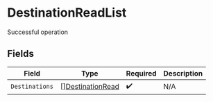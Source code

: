 # DestinationReadList

Successful operation


## Fields

| Field                                                       | Type                                                        | Required                                                    | Description                                                 |
| ----------------------------------------------------------- | ----------------------------------------------------------- | ----------------------------------------------------------- | ----------------------------------------------------------- |
| `Destinations`                                              | [][DestinationRead](../../models/shared/destinationread.md) | :heavy_check_mark:                                          | N/A                                                         |